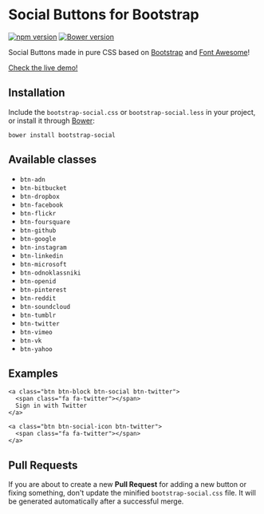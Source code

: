 <h1 id="social-buttons-for-bootstrap">Social Buttons for Bootstrap</h1>

<p><a href="https://badge.fury.io/js/bootstrap-social"><img src="https://badge.fury.io/js/bootstrap-social.svg" alt="npm version" /></a>
<a href="https://badge.fury.io/bo/bootstrap-social"><img src="https://badge.fury.io/bo/bootstrap-social.svg" alt="Bower version" /></a></p>

<p>Social Buttons made in pure CSS based on
<a href="http://twbs.github.io/bootstrap/">Bootstrap</a> and
<a href="http://fortawesome.github.io/Font-Awesome/">Font Awesome</a>!</p>

<p><a href="http://lipis.github.io/bootstrap-social">Check the live demo!</a></p>

<h2 id="installation">Installation</h2>

<p>Include the <code>bootstrap-social.css</code> or <code>bootstrap-social.less</code> in your project, or
install it through <a href="http://bower.io/">Bower</a>:</p>

<pre><code>bower install bootstrap-social
</code></pre>

<h2 id="available-classes">Available classes</h2>

<ul>
<li><code>btn-adn</code></li>
<li><code>btn-bitbucket</code></li>
<li><code>btn-dropbox</code></li>
<li><code>btn-facebook</code></li>
<li><code>btn-flickr</code></li>
<li><code>btn-foursquare</code></li>
<li><code>btn-github</code></li>
<li><code>btn-google</code></li>
<li><code>btn-instagram</code></li>
<li><code>btn-linkedin</code></li>
<li><code>btn-microsoft</code></li>
<li><code>btn-odnoklassniki</code></li>
<li><code>btn-openid</code></li>
<li><code>btn-pinterest</code></li>
<li><code>btn-reddit</code></li>
<li><code>btn-soundcloud</code></li>
<li><code>btn-tumblr</code></li>
<li><code>btn-twitter</code></li>
<li><code>btn-vimeo</code></li>
<li><code>btn-vk</code></li>
<li><code>btn-yahoo</code></li>
</ul>

<h2 id="examples">Examples</h2>

<pre><code class="html">&lt;a class="btn btn-block btn-social btn-twitter"&gt;
  &lt;span class="fa fa-twitter"&gt;&lt;/span&gt;
  Sign in with Twitter
&lt;/a&gt;

&lt;a class="btn btn-social-icon btn-twitter"&gt;
  &lt;span class="fa fa-twitter"&gt;&lt;/span&gt;
&lt;/a&gt;
</code></pre>

<h2 id="pull-requests">Pull Requests</h2>

<p>If you are about to create a new <strong>Pull Request</strong> for adding a new button or
fixing something, don't update the minified <code>bootstrap-social.css</code> file. It
will be generated automatically after a successful merge.</p>
